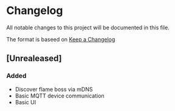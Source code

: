 # Changelog

All notable changes to this project will be documented in this file.

The format is baseed on [Keep a Changelog](https://keepachangelog.com/en/1.0.0)

## [Unrealeased]
### Added
- Discover flame boss via mDNS
- Basic MQTT device communication
- Basic UI
